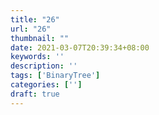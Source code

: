 ```yaml
---
title: "26"
url: "26"
thumbnail: ""
date: 2021-03-07T20:39:34+08:00
keywords: ''
description: ''
tags: ['BinaryTree']
categories: ['']
draft: true
---
```

